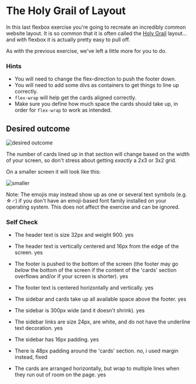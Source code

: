 # The Holy Grail of Layout

In this last flexbox exercise you're going to recreate an incredibly common website layout. It is so common that it is often called the [Holy Grail](https://www.google.com/search?q=holy+grail+layout&tbm=isch&sclient=img) layout... and with flexbox it is actually pretty easy to pull off.

As with the previous exercise, we've left a little more for you to do.

### Hints
- You will need to change the flex-direction to push the footer down.
- You will need to add some divs as containers to get things to line up correctly.
- `flex-wrap` will help get the cards aligned correctly.
-  Make sure you define how much space the cards should take up, in order for `flex-wrap` to work as intended.

## Desired outcome

![desired outcome](./desired-outcome.png)

The number of cards lined up in that section will change based on the width of your screen, so don't stress about getting _exactly_ a 2x3 or 3x2 grid.

On a smaller screen it will look like this:

![smaller](./desired-outcome-smaller.png)

Note: The emojis may instead show up as one or several text symbols (e.g. &#9734;&#9794;) if you don't have an emoji-based font family installed on your operating system. This does not affect the exercise and can be ignored.

### Self Check
- The header text is size 32px and weight 900.
yes

- The header text is vertically centered and 16px from the edge of the screen.
yes

- The footer is pushed to the bottom of the screen (the footer may go _below_ the bottom of the screen if the content of the 'cards' section overflows and/or if your screen is shorter).
yes

- The footer text is centered horizontally and vertically.
yes

- The sidebar and cards take up all available space above the footer.
yes

- The sidebar is 300px wide (and it doesn't shrink).
yes

- The sidebar links are size 24px, are white, and do not have the underline text decoration.
yes

- The sidebar has 16px padding.
yes

- There is 48px padding around the 'cards' section.
no, i used margin instead, fixed

- The cards are arranged horizontally, but wrap to multiple lines when they run out of room on the page.
yes
